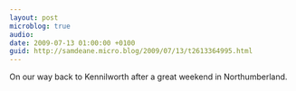 ```yaml
---
layout: post
microblog: true
audio: 
date: 2009-07-13 01:00:00 +0100
guid: http://samdeane.micro.blog/2009/07/13/t2613364995.html
---
```

On our way back to Kennilworth after a great weekend in Northumberland.
